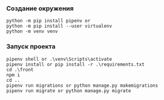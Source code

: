 ### Создание окружения
```console
python -m pip install pipenv or
python -m pip install --user virtualenv
python -m venv venv
```

### Запуск проекта
```console
pipenv shell or .\venv\Scripts\activate
pipenv install or pip install -r .\requirements.txt
cd .\front
npm i
cd ..
pipenv run migrations or python manage.py makemigrations
pipenv run migrate or python manage.py migrate
```